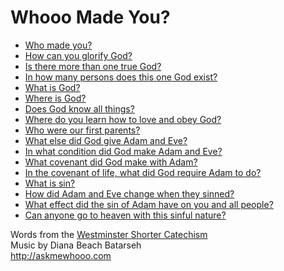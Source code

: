 # Whooo Made You?

* [Who made you?](w/who-made-you.txt)
* [How can you glorify God?](h/how-can-you-glorify-god.txt)
* [Is there more than one true God?](i/is-there-more-than-one-true-god.txt)
* [In how many persons does this one God exist?](i/in-how-many-persons.txt)
* [What is God?](w/what-is-god.txt)
* [Where is God?](w/where-is-god.txt)
* [Does God know all things?](d/does-god-know-all-things.txt)
* [Where do you learn how to love and obey God?](w/where-do-you-learn.txt)
* [Who were our first parents?](w/who-were-our-first-parents.txt)
* [What else did God give Adam and Eve?](w/what-else-did-god-give.txt)
* [In what condition did God make Adam and Eve?](i/in-what-condition.txt)
* [What covenant did God make with Adam?](w/what-covenant.txt)
* [In the covenant of life, what did God require Adam to do?]()
* [What is sin?]()
* [How did Adam and Eve change when they sinned?]()
* [What effect did the sin of Adam have on you and all people?]()
* [Can anyone go to heaven with this sinful nature?]()

Words from the [Westminster Shorter Catechism](https://en.wikipedia.org/wiki/Westminster_Shorter_Catechism)  
Music by Diana Beach Batarseh  
http://askmewhooo.com
